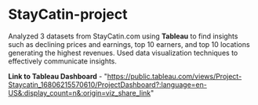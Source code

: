# StayCatin-project
Analyzed 3 datasets from StayCatin.com using **Tableau** to find insights such as declining prices and earnings, top 10 earners, and top 10 locations generating the highest revenues.
Used data visualization techniques to effectively communicate insights.

**Link to Tableau Dashboard** - 
"https://public.tableau.com/views/Project-Staycatin_16806215570610/ProjectDashboard?:language=en-US&:display_count=n&:origin=viz_share_link"
